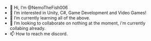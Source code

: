 - 👋 Hi, I’m @NemoTheFish006
- 👀 I’m interested in Unity, C#, Game Development and Video Games!
- 🌱 I’m currently learning all of the above.
- 💞️ I’m looking to collaborate on nothing at the moment, i'm currently collabing already.
- 📫 How to reach me discord.

<!---
NemoTheFish006/NemoTheFish006 is a ✨ special ✨ repository because its `README.md` (this file) appears on your GitHub profile.
You can click the Preview link to take a look at your changes.
--->
